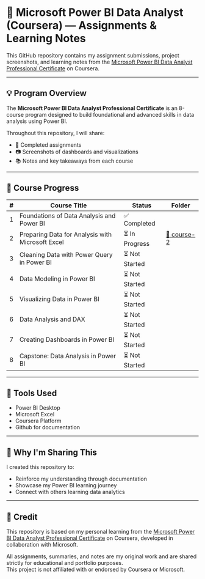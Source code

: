 # 🚀 Microsoft Power BI Data Analyst (Coursera) — Assignments & Learning Notes

This GitHub repository contains my assignment submissions, project screenshots, and learning notes from the [Microsoft Power BI Data Analyst Professional Certificate](https://www.coursera.org/professional-certificates/microsoft-power-bi-data-analyst) on Coursera.

---

## 💡 Program Overview

The **Microsoft Power BI Data Analyst Professional Certificate** is an 8-course program designed to build foundational and advanced skills in data analysis using Power BI.

Throughout this repository, I will share:
- 📝 Completed assignments
- 📷 Screenshots of dashboards and visualizations
- 📚 Notes and key takeaways from each course

---

## 💬 Course Progress

| # | Course Title | Status | Folder |
|---|--------------|--------|--------|
| 1 | Foundations of Data Analysis and Power BI | ✅ Completed |  |
| 2 | Preparing Data for Analysis with Microsoft Excel | ⏳ In Progress | [📁 course-2](./Preparing%20Data%20for%20Analysis%20with%20Microsoft%20Excel) |
| 3 | Cleaning Data with Power Query in Power BI | ⏳ Not Started |  |
| 4 | Data Modeling in Power BI | ⏳ Not Started |  |
| 5 | Visualizing Data in Power BI | ⏳ Not Started |  |
| 6 | Data Analysis and DAX | ⏳ Not Started |  |
| 7 | Creating Dashboards in Power BI | ⏳ Not Started |  |
| 8 | Capstone: Data Analysis in Power BI | ⏳ Not Started |  |

---

## 🔧 Tools Used

- Power BI Desktop  
- Microsoft Excel  
- Coursera Platform  
- Github for documentation

---

## 🤝 Why I'm Sharing This

I created this repository to:
- Reinforce my understanding through documentation
- Showcase my Power BI learning journey
- Connect with others learning data analytics

---

## 📍 Credit

This repository is based on my personal learning from the [Microsoft Power BI Data Analyst Professional Certificate](https://www.coursera.org/professional-certificates/microsoft-power-bi-data-analyst) on Coursera, developed in collaboration with Microsoft.

All assignments, summaries, and notes are my original work and are shared strictly for educational and portfolio purposes.  
This project is not affiliated with or endorsed by Coursera or Microsoft.
